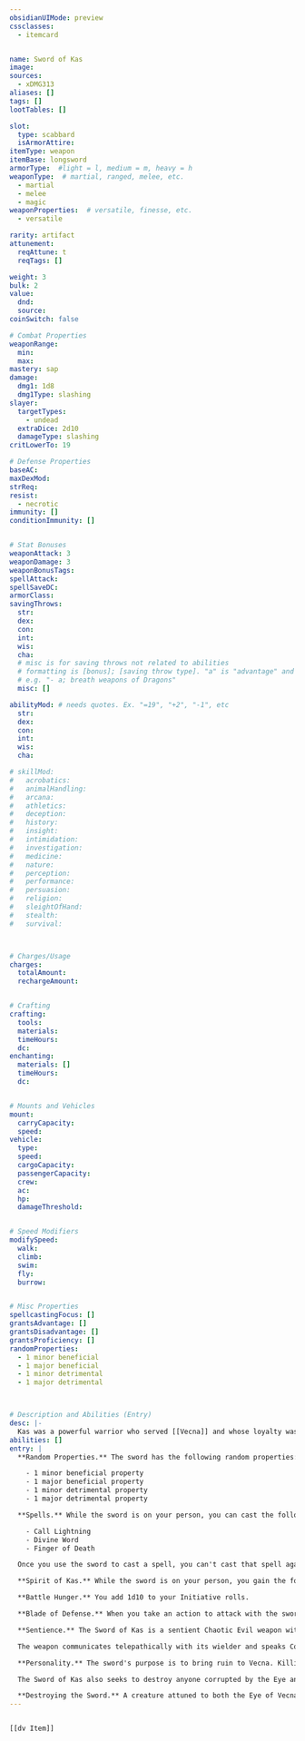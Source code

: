 ```yaml
---
obsidianUIMode: preview
cssclasses:
  - itemcard


name: Sword of Kas
image: 
sources: 
  - xDMG313
aliases: []
tags: []
lootTables: []

slot:
  type: scabbard
  isArmorAttire: 
itemType: weapon
itemBase: longsword
armorType:  #light = l, medium = m, heavy = h
weaponType:  # martial, ranged, melee, etc.
  - martial
  - melee
  - magic
weaponProperties:  # versatile, finesse, etc.
  - versatile

rarity: artifact
attunement:
  reqAttune: t
  reqTags: []

weight: 3
bulk: 2
value:
  dnd: 
  source: 
coinSwitch: false

# Combat Properties
weaponRange:
  min: 
  max: 
mastery: sap
damage:
  dmg1: 1d8
  dmg1Type: slashing 
slayer:
  targetTypes: 
    - undead
  extraDice: 2d10
  damageType: slashing
critLowerTo: 19

# Defense Properties
baseAC: 
maxDexMod: 
strReq: 
resist:
  - necrotic
immunity: []
conditionImmunity: []


# Stat Bonuses
weaponAttack: 3
weaponDamage: 3
weaponBonusTags:
spellAttack:
spellSaveDC:
armorClass: 
savingThrows: 
  str:
  dex:
  con:
  int:
  wis:
  cha:
  # misc is for saving throws not related to abilities
  # formatting is [bonus]; [saving throw type]. "a" is "advantage" and 1,2,3 are for +1,+2,+3 etc. 
  # e.g. "- a; breath weapons of Dragons"
  misc: []

abilityMod: # needs quotes. Ex. "=19", "+2", "-1", etc
  str: 
  dex: 
  con: 
  int: 
  wis: 
  cha: 

# skillMod:
#   acrobatics:
#   animalHandling:
#   arcana:
#   athletics:
#   deception:
#   history:
#   insight:
#   intimidation:
#   investigation:
#   medicine:
#   nature:
#   perception:
#   performance:
#   persuasion:
#   religion:
#   sleightOfHand:
#   stealth:
#   survival:



# Charges/Usage
charges:
  totalAmount: 
  rechargeAmount: 


# Crafting
crafting:
  tools: 
  materials:
  timeHours: 
  dc: 
enchanting:
  materials: []
  timeHours: 
  dc: 


# Mounts and Vehicles
mount:
  carryCapacity:
  speed:
vehicle:
  type: 
  speed:
  cargoCapacity: 
  passengerCapacity: 
  crew: 
  ac: 
  hp: 
  damageThreshold: 


# Speed Modifiers
modifySpeed:
  walk:
  climb:
  swim:
  fly:
  burrow:


# Misc Properties
spellcastingFocus: []
grantsAdvantage: []
grantsDisadvantage: []
grantsProficiency: []
randomProperties:
  - 1 minor beneficial
  - 1 major beneficial
  - 1 minor detrimental
  - 1 major detrimental



# Description and Abilities (Entry)
desc: |-
  Kas was a powerful warrior who served [[Vecna]] and whose loyalty was rewarded with this sword. As Kas's power grew, so did his hubris. The sword urged Kas to destroy [[Vecna]] and usurp his throne. Legend says [[Vecna]]'s destruction came at Kas's hand, but [[Vecna]] also wrought his rebellious lieutenant's doom, leaving only Kas's sword behind.
abilities: []
entry: |
  **Random Properties.** The sword has the following random properties:

    - 1 minor beneficial property
    - 1 major beneficial property
    - 1 minor detrimental property
    - 1 major detrimental property

  **Spells.** While the sword is on your person, you can cast the following spells (save DC 18) from it:

    - Call Lightning
    - Divine Word
    - Finger of Death

  Once you use the sword to cast a spell, you can't cast that spell again from it until the next dawn.

  **Spirit of Kas.** While the sword is on your person, you gain the following benefits:

  **Battle Hunger.** You add 1d10 to your Initiative rolls.

  **Blade of Defense.** When you take an action to attack with the sword, you can transfer some or all of its attack bonus to your Armor Class instead. The adjusted bonuses remain in effect until the start of your next turn.

  **Sentience.** The Sword of Kas is a sentient Chaotic Evil weapon with an Intelligence of 15, a Wisdom of 13, and a Charisma of 16. It has hearing and Darkvision out to 120 feet.

  The weapon communicates telepathically with its wielder and speaks Common.

  **Personality.** The sword's purpose is to bring ruin to Vecna. Killing Vecna's worshipers, destroying the lich's works, and foiling his machinations all help to fulfill this goal.

  The Sword of Kas also seeks to destroy anyone corrupted by the Eye and Hand of Vecna.

  **Destroying the Sword.** A creature attuned to both the Eye of Vecna and the Hand of Vecna can use the Wish property of those combined Artifacts to unmake the Sword of Kas, provided the sword is within 30 feet of the spell's caster. Upon casting Wish, the creature makes a DC 18 Charisma saving throw. On a failed save, nothing happens, and the Wish spell is wasted. On a successful save, the Sword of Kas is destroyed.
---
```


```meta-bind-embed

[[dv Item]]

```